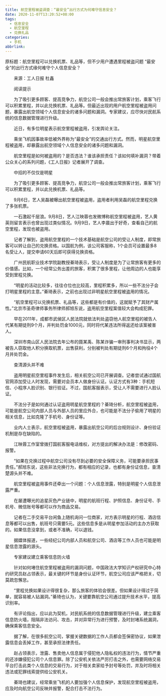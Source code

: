 ```yaml
---
title: 航空里程被盗调查：“最安全”出行方式为何难守信息安全？
date: 2020-11-07T13:20:52+08:00
tags:
  - 信息安全
  - 航空里程
  - 兑换礼品
categories:
  - 手机
abbrlink:
---
```


原标题：航空里程可以兑换机票、礼品等，但不少用户遭遇里程被盗问题 “最安全”的出行方式缘何难守个人信息安全？

　　来源：工人日报 杜鑫

　　阅读提示

　　为了吸引更多顾客、提高竞争力，航空公司一般会推出常旅客计划，乘客飞行可以积累里程，并以此兑换机票、礼品等。但最近出现的用户航空里程被盗用问题，暴露出航空领域个人信息安全的诸多问题和漏洞。专家建议，应尽快对民航系统的信息数据管理进行升级。

　　近日，有多位明星表示航空里程被盗用，引发舆论关注。

　　乘坐飞机因事故率低被外界称为“最安全”的交通出行方式。然而，明星航空里程被盗用，却暴露出航空领域个人信息安全的诸多问题和漏洞。

　　航空里程是如何被盗用的？是否违法？谁该承担责任？该如何填补漏洞？带着公众关心的系列问题，《工人日报》记者展开了调查。

　　中招的不仅仅是明星

　　为了吸引更多顾客、提高竞争力，航空公司一般会推出常旅客计划，乘客飞行可以积累里程，并以此兑换机票、礼品等。

　　9月6日，艺人吴磊被曝出航空里程被盗用，盗用者利用吴磊的航空里程兑换了多张机票。

　　一石激起千层浪。9月8日，艺人江映蓉也发微博称航空里程被盗用，艺人黄英则留言表示也曾出现过类似情况。9月9日，艺人李晨出于好奇，查看自己的航空里程，发现也被盗用。

　　记者了解到，盗用航空里程的一个技术基础是航空公司的受让人制度，即常旅客可以转让自己的兑换资格。以国航为例，该公司客服称，1个会员可设置最多8名受让人，提交申请60天后即可获得兑换资格。

　　广州民航职业技术学院副教授綦琦表示，受让人制度是为了让常旅客有更多的价值感。比如，一个经常公务出差的旅客，积累了很多里程，让他周边的人也能享受到里程兑换。

　　“明星的活动比较多，往往仓位也比较高，里程积累多，所以一些不法分子会打明星里程的主意。”綦琦表示，之前也出现过非明星航空里程被盗用的情况。

　　“航空里程可以兑换机票、礼品等，这些都是有价值的，这就赋予了其财产属性。”北京市圣奇律师事务所律师郝旭东说，盗用航空里程案值较大会构成犯罪。

　　早在2011年，成都市武侯区人民法院就依法判处盗窃他人航空里程的被告人代某有期徒刑9个月，并判处罚金1000元，同时将代某违法所得返还给该案被害人。

　　深圳市南山区人民法院去年公布的聂某禹、陈某诈骗一审刑事判决书显示，两被告人窃取他人积分换取机票，出售获利，分别被判处有期徒刑6个月和拘役4个月并处罚金。

　　查清源头并不难

　　盗用明星航空里程事件发生后，相关航空公司已开展调查。记者尝试通过国航官网添加受让人时发现，需要对会员本人做身份认证。认证方式有3种：手机短信、小程序人脸识别、银行验证。不过，国航客服表示，受让人不需要进行人脸认证。

　　不法分子是如何通过认证盗用明星航空里程的？綦琦分析，航空里程被盗用，可能是航空公司内部人员与外部人员的里应外合，也可能是不法分子偷用了明星的相关信息，比如克隆了手机号、身份证等。

　　业内人士表示，航空里程被盗用，暴露出航空公司的后台规则设计、身份验证机制是存在缺陷的。

　　江映蓉工作室曾拨打国航客服电话维权，对方提出的解决办法是：修改密码、报警。

　　“如果在兑换过程中航空公司没有尽到必要的安全保障义务，可能要承担民事责任。”郝旭东说，这些非法兑换行为，都有相应的记录，也都有身份证信息，查清楚源头并不难。

　　航空里程被盗用事件还牵出一个问题：个人信息泄露，特别是明星个人信息泄露严重。

　　在屡遭曝光的追星灰色产业链中，明星的航班行程、护照信息、身份证号、手机号、微信账号等都可以作为商品交易。

　　记者在二手交易平台闲鱼上随机询问一位商家，对方表示明星的行程、酒店信息等都可以出售，航班号只需要5元。这些信息多是从明星参加活动的主办方获取的。如果信息没拿到，或者不准确，可以退钱。

　　据媒体报道，一些经纪公司内部人员和航空公司、酒店等工作人员也可能是明星信息泄露的源头。

　　专家建议建立乘客信息防火墙

　　针对如何堵住航空里程被盗用的漏洞问题，中国政法大学知识产权研究中心特约研究员赵占领表示，最关键的环节是身份认证环节，航空公司应该严格把关，切莫疏忽懈怠。

　　“里程兑换如果设计得很复杂，那么旅客的体验会很差。但如果设计得过于简单，就容易被人钻漏洞。”綦琦也认为，关键要靠航空公司通过提升技术水平，提高识别率。

　　有评论指出，应以此为契机，对民航系统的信息数据管理进行升级，建立乘客信息防火墙，阻隔非法访问、攻击，并对异常行为进行预警，及时封堵系统漏洞，确保乘客信息安全。

　　据了解，在很多航空公司，掌握关键数据的工作人员都会签保密协议，如果泄露信息会丢掉工作，甚至承担法律责任。

　　赵占领表示，泄露、售卖他人信息属于侵犯他人隐私权的违法行为，情节严重的还涉嫌侵犯公司个人信息罪。除了公安机关依法严厉打击之外，也需要网络交易平台打击此类个人信息的交易行为，对于相关卖家给予封号等处罚，并及时将相关违法或犯罪线索提供给公安机关。

　　綦琦也建议，经常乘坐飞机的人要加强个人信息保护，发现航空里程被盗用，应及时向航空公司反映并报警，配合打击不法行为。